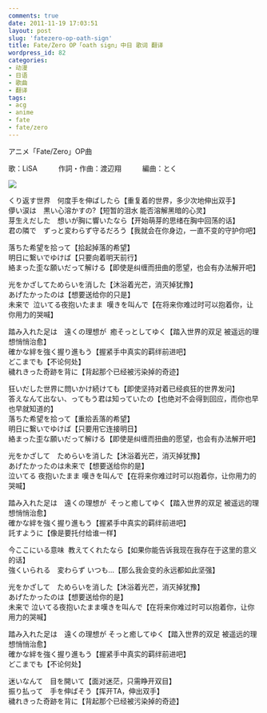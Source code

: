 ```yaml
---
comments: true
date: 2011-11-19 17:03:51
layout: post
slug: 'fatezero-op-oath-sign'
title: Fate/Zero OP「oath sign」中日 歌词 翻译
wordpress_id: 82
categories:
- 动漫
- 日语
- 歌曲
- 翻译
tags:
- acg
- anime
- fate
- fate/zero
---
```


アニメ「Fate/Zero」OP曲

歌：LiSA　　　作詞・作曲：渡辺翔　　　編曲：とく

[![](/upload/saber-small.jpg)](/upload/saber.jpg)

くり返す世界　何度手を伸ばしたら【重复着的世界，多少次地伸出双手】  
儚い涙は　黒い心溶かすの?【短暂的泪水 能否溶解黑暗的心灵】  
芽生えだした　想いが胸に響いたなら【开始萌芽的思绪在胸中回荡的话】  
君の隣で　ずっと変わらず守るだろう【我就会在你身边，一直不变的守护你吧】

落ちた希望を拾って【拾起掉落的希望】  
明日に繋いでゆけば【只要向着明天前行】  
絡まった歪な願いだって解ける【即使是纠缠而扭曲的愿望，也会有办法解开吧】

光をかざしてためらいを消した【沐浴着光芒，消灭掉犹豫】  
あげたかったのは【想要送给你的只是】  
未来で  泣いてる夜抱いたまま  嘆きを叫んで【在将来你难过时可以抱着你，让你用力的哭喊】

踏み入れた足は　遠くの理想が  癒そっとしてゆく【踏入世界的双足 被遥远的理想悄悄治愈】  
確かな絆を強く握り進もう【握紧手中真实的羁绊前进吧】  
どこまでも【不论何处】  
穢れきった奇跡を背に【背起那个已经被污染掉的奇迹】

狂いだした世界に問いかけ続けても【即使坚持对着已经疯狂的世界发问】  
答えなんて出ない、ってもう君は知っていたの【也绝对不会得到回应，而你也早也早就知道的】  
落ちた希望を拾って【重拾丢落的希望】  
明日に繋いでゆけば【只要用它连接明日】  
絡まった歪な願いだって解ける【即使是纠缠而扭曲的愿望，也会有办法解开吧】

光をかざして　ためらいを消した【沐浴着光芒，消灭掉犹豫】  
あげたかったのは未来で【想要送给你的是】  
泣いてる 夜抱いたまま 嘆きを叫んで【在将来你难过时可以抱着你，让你用力的哭喊】

踏み入れた足は　遠くの理想が  そっと癒してゆく【踏入世界的双足 被遥远的理想悄悄治愈】  
確かな絆を強く握り進もう【握紧手中真实的羁绊前进吧】  
託すように【像是要托付给谁一样】  

今ここにいる意味  教えてくれたなら【如果你能告诉我现在我存在于这里的意义的话】  
強くいられる　変わらず いつも…【那么我会变的永远都如此坚强】

光をかざして　ためらいを消した【沐浴着光芒，消灭掉犹豫】  
あげたかったのは【想要送给你的是】  
未来で 泣いてる夜抱いたまま嘆きを叫んで【在将来你难过时可以抱着你，让你用力的哭喊】

踏み入れた足は　遠くの理想が そっと癒してゆく【踏入世界的双足 被遥远的理想悄悄治愈】  
確かな絆を強く握り進もう【握紧手中真实的羁绊前进吧】  
どこまでも【不论何处】

迷いなんて　目を開いて【面对迷茫，只需睁开双目】  
振り払って　手を伸ばそう【挥开TA，伸出双手】  
穢れきった奇跡を背に【背起那个已经被污染掉的奇迹】
